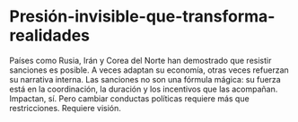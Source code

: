 # Presión-invisible-que-transforma-realidades
Países como Rusia, Irán y Corea del Norte han demostrado que resistir sanciones es posible. A veces adaptan su economía, otras veces refuerzan su narrativa interna. Las sanciones no son una fórmula mágica: su fuerza está en la coordinación, la duración y los incentivos que las acompañan. Impactan, sí. Pero cambiar conductas políticas requiere más que restricciones. Requiere visión.
